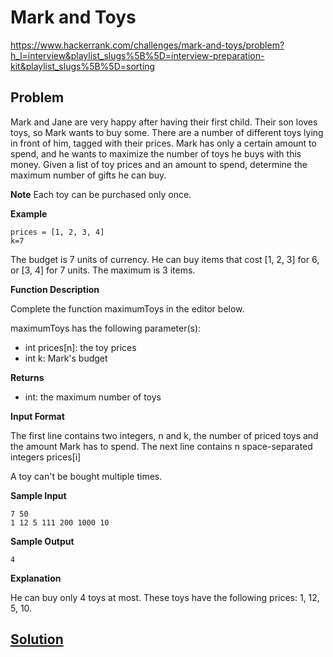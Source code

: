 # Mark and Toys

https://www.hackerrank.com/challenges/mark-and-toys/problem?h_l=interview&playlist_slugs%5B%5D=interview-preparation-kit&playlist_slugs%5B%5D=sorting

## Problem

Mark and Jane are very happy after having their first child. Their son loves toys, so Mark wants to buy some. There are a number of different toys lying in front of him, tagged with their prices. Mark has only a certain amount to spend, and he wants to maximize the number of toys he buys with this money. Given a list of toy prices and an amount to spend, determine the maximum number of gifts he can buy.

**Note** Each toy can be purchased only once.

**Example**
 ```
 prices = [1, 2, 3, 4]
 k=7
 ```

The budget is 7 units of currency. He can buy items that cost [1, 2, 3] for 6, or [3, 4] for 7 units. The maximum is 3 items.

**Function Description**

Complete the function maximumToys in the editor below.

maximumToys has the following parameter(s):
* int prices[n]: the toy prices
* int k: Mark's budget

**Returns**
* int: the maximum number of toys

**Input Format**

The first line contains two integers, n and k, the number of priced toys and the amount Mark has to spend.
The next line contains n space-separated integers prices[i]

A toy can't be bought multiple times.

**Sample Input**
```
7 50
1 12 5 111 200 1000 10
```

**Sample Output**
```
4
```

**Explanation**

He can buy only 4 toys at most. These toys have the following prices: 1, 12, 5, 10.

## [Solution](answer.py)
